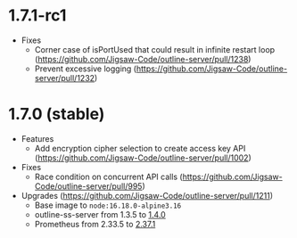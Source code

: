 # 1.7.1-rc1
- Fixes
  - Corner case of isPortUsed that could result in infinite restart loop (https://github.com/Jigsaw-Code/outline-server/pull/1238)
  - Prevent excessive logging (https://github.com/Jigsaw-Code/outline-server/pull/1232)

# 1.7.0 (stable)

- Features
  - Add encryption cipher selection to create access key API (https://github.com/Jigsaw-Code/outline-server/pull/1002)
- Fixes
  - Race condition on concurrent API calls (https://github.com/Jigsaw-Code/outline-server/pull/995)
- Upgrades (https://github.com/Jigsaw-Code/outline-server/pull/1211)
  - Base image to `node:16.18.0-alpine3.16`
  - outline-ss-server from 1.3.5 to [1.4.0](https://github.com/Jigsaw-Code/outline-ss-server/releases/tag/v1.4.0)
  - Prometheus from 2.33.5 to [2.37.1](https://github.com/prometheus/prometheus/releases/tag/v2.37.1)
